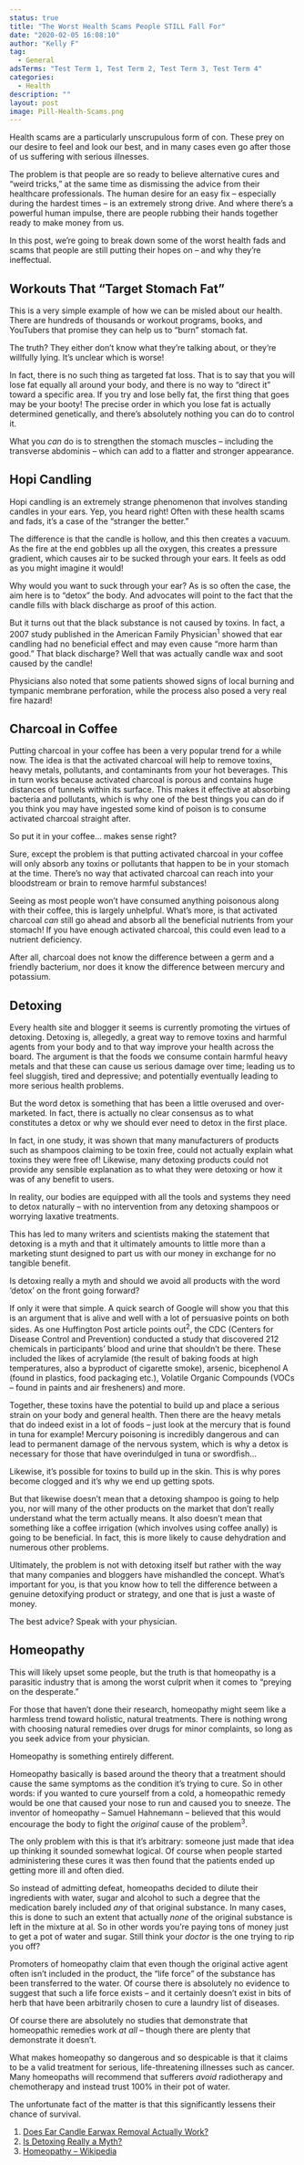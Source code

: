 ```yaml
---
status: true
title: "The Worst Health Scams People STILL Fall For"
date: "2020-02-05 16:08:10"
author: "Kelly F"
tag:
  - General
adsTerms: "Test Term 1, Test Term 2, Test Term 3, Test Term 4"
categories:
  - Health
description: ""
layout: post
image: Pill-Health-Scams.png
---
```


Health scams are a particularly unscrupulous form of con. These prey on our desire to feel and look our best, and in many cases even go after those of us suffering with serious illnesses.

The problem is that people are so ready to believe alternative cures and “weird tricks,” at the same time as dismissing the advice from their healthcare professionals. The human desire for an easy fix – especially during the hardest times – is an extremely strong drive. And where there’s a powerful human impulse, there are people rubbing their hands together ready to make money from us.

In this post, we’re going to break down some of the worst health fads and scams that people are still putting their hopes on – and why they’re ineffectual.

## Workouts That “Target Stomach Fat”

This is a very simple example of how we can be misled about our health. There are hundreds of thousands or workout programs, books, and YouTubers that promise they can help us to “burn” stomach fat.

The truth? They either don’t know what they’re talking about, or they’re willfully lying. It’s unclear which is worse!

In fact, there is no such thing as targeted fat loss. That is to say that you will lose fat equally all around your body, and there is no way to “direct it” toward a specific area. If you try and lose belly fat, the first thing that goes may be your booty! The precise order in which you lose fat is actually determined genetically, and there’s absolutely nothing you can do to control it.

What you _can_ do is to strengthen the stomach muscles – including the transverse abdominis – which can add to a flatter and stronger appearance.

## Hopi Candling

Hopi candling is an extremely strange phenomenon that involves standing candles in your ears. Yep, you heard right! Often with these health scams and fads, it’s a case of the “stranger the better.”

The difference is that the candle is hollow, and this then creates a vacuum. As the fire at the end gobbles up all the oxygen, this creates a pressure gradient, which causes air to be sucked through your ears. It feels as odd as you might imagine it would!

Why would you want to suck through your ear? As is so often the case, the aim here is to “detox” the body. And advocates will point to the fact that the candle fills with black discharge as proof of this action.

But it turns out that the black substance is not caused by toxins. In fact, a 2007 study published in the American Family Physician<sup>1</sup> showed that ear candling had no beneficial effect and may even cause “more harm than good.” That black discharge? Well that was actually candle wax and soot caused by the candle!

Physicians also noted that some patients showed signs of local burning and tympanic membrane perforation, while the process also posed a very real fire hazard!

## Charcoal in Coffee

Putting charcoal in your coffee has been a very popular trend for a while now. The idea is that the activated charcoal will help to remove toxins, heavy metals, pollutants, and contaminants from your hot beverages. This in turn works because activated charcoal is porous and contains huge distances of tunnels within its surface. This makes it effective at absorbing bacteria and pollutants, which is why one of the best things you can do if you think you may have ingested some kind of poison is to consume activated charcoal straight after.

So put it in your coffee… makes sense right?

Sure, except the problem is that putting activated charcoal in your coffee will only absorb any toxins or pollutants that happen to be in your stomach at the time. There’s no way that activated charcoal can reach into your bloodstream or brain to remove harmful substances!

Seeing as most people won’t have consumed anything poisonous along with their coffee, this is largely unhelpful. What’s more, is that activated charcoal _can_ still go ahead and absorb all the beneficial nutrients from your stomach! If you have enough activated charcoal, this could even lead to a nutrient deficiency.

After all, charcoal does not know the difference between a germ and a friendly bacterium, nor does it know the difference between mercury and potassium.

## Detoxing

Every health site and blogger it seems is currently promoting the virtues of detoxing. Detoxing is, allegedly, a great way to remove toxins and harmful agents from your body and to that way improve your health across the board. The argument is that the foods we consume contain harmful heavy metals and that these can cause us serious damage over time; leading us to feel sluggish, tired and depressive; and potentially eventually leading to more serious health problems.

But the word detox is something that has been a little overused and over-marketed. In fact, there is actually no clear consensus as to what constitutes a detox or why we should ever need to detox in the first place.

In fact, in one study, it was shown that many manufacturers of products such as shampoos claiming to be toxin free, could not actually explain what toxins they were free of! Likewise, many detoxing products could not provide any sensible explanation as to what they were detoxing or how it was of any benefit to users.

In reality, our bodies are equipped with all the tools and systems they need to detox naturally – with no intervention from any detoxing shampoos or worrying laxative treatments.

This has led to many writers and scientists making the statement that detoxing is a myth and that it ultimately amounts to little more than a marketing stunt designed to part us with our money in exchange for no tangible benefit.

Is detoxing really a myth and should we avoid all products with the word ‘detox’ on the front going forward?

If only it were that simple. A quick search of Google will show you that this is an argument that is alive and well with a lot of persuasive points on both sides. As one Huffington Post article points out<sup>2</sup>, the CDC (Centers for Disease Control and Prevention) conducted a study that discovered 212 chemicals in participants’ blood and urine that shouldn’t be there. These included the likes of acrylamide (the result of baking foods at high temperatures, also a byproduct of cigarette smoke), arsenic, bicephenol A (found in plastics, food packaging etc.), Volatile Organic Compounds (VOCs – found in paints and air fresheners) and more.

Together, these toxins have the potential to build up and place a serious strain on your body and general health. Then there are the heavy metals that do indeed exist in a lot of foods – just look at the mercury that is found in tuna for example! Mercury poisoning is incredibly dangerous and can lead to permanent damage of the nervous system, which is why a detox is necessary for those that have overindulged in tuna or swordfish…

Likewise, it’s possible for toxins to build up in the skin. This is why pores become clogged and it’s why we end up getting spots.

But that likewise doesn’t mean that a detoxing shampoo is going to help you, nor will many of the other products on the market that don’t really understand what the term actually means. It also doesn’t mean that something like a coffee irrigation (which involves using coffee anally) is going to be beneficial. In fact, this is more likely to cause dehydration and numerous other problems.

Ultimately, the problem is not with detoxing itself but rather with the way that many companies and bloggers have mishandled the concept. What’s important for you, is that you know how to tell the difference between a genuine detoxifying product or strategy, and one that is just a waste of money.

The best advice? Speak with your physician.

## Homeopathy

This will likely upset some people, but the truth is that homeopathy is a parasitic industry that is among the worst culprit when it comes to “preying on the desperate.”

For those that haven’t done their research, homeopathy might seem like a harmless trend toward holistic, natural treatments. There is nothing wrong with choosing natural remedies over drugs for minor complaints, so long as you seek advice from your physician.

Homeopathy is something entirely different.

Homeopathy basically is based around the theory that a treatment should cause the same symptoms as the condition it’s trying to cure. So in other words: if you wanted to cure yourself from a cold, a homeopathic remedy would be one that caused your nose to run and caused you to sneeze. The inventor of homeopathy – Samuel Hahnemann – believed that this would encourage the body to fight the _original_ cause of the problem<sup>3</sup>.

The only problem with this is that it’s arbitrary: someone just made that idea up thinking it sounded somewhat logical. Of course when people started administering these cures it was then found that the patients ended up getting more ill and often died.

So instead of admitting defeat, homeopaths decided to dilute their ingredients with water, sugar and alcohol to such a degree that the medication barely included _any_ of that original substance. In many cases, this is done to such an extent that actually _none_ of the original substance is left in the mixture at al. So in other words you’re paying tons of money just to get a pot of water and sugar. Still think your _doctor_ is the one trying to rip you off?

Promoters of homeopathy claim that even though the original active agent often isn’t included in the product, the “life force” of the substance has been transferred to the water. Of course there is absolutely no evidence to suggest that such a life force exists – and it certainly doesn’t exist in bits of herb that have been arbitrarily chosen to cure a laundry list of diseases.

Of course there are absolutely no studies that demonstrate that homeopathic remedies work _at all_ – though there are plenty that demonstrate it doesn’t.

What makes homeopathy so dangerous and so despicable is that it claims to be a valid treatment for serious, life-threatening illnesses such as cancer. Many homeopaths will recommend that sufferers _avoid_ radiotherapy and chemotherapy and instead trust 100% in their pot of water.

The unfortunate fact of the matter is that this significantly lessens their chance of survival.

1. [Does Ear Candle Earwax Removal Actually Work?](https://www.todayifoundout.com/index.php/2016/11/how-to-remove-earwax/)
2. [Is Detoxing Really a Myth?](https://www.huffpost.com/entry/is-detoxing-really-a-myth_b_6385924)
3. [Homeopathy – Wikipedia](https://en.wikipedia.org/wiki/Homeopathy)
